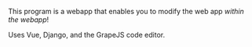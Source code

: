 This program is a webapp that enables you to modify the web app *within the webapp*!

Uses Vue, Django, and the GrapeJS code editor.
